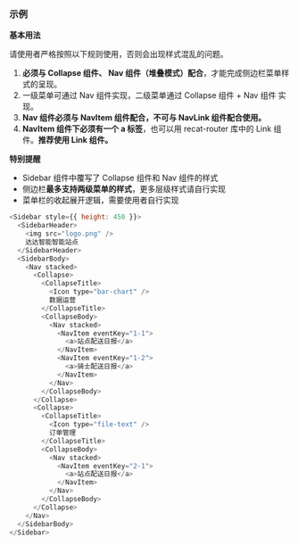 ### 示例

**基本用法**

请使用者严格按照以下规则使用，否则会出现样式混乱的问题。

1. **必须与 Collapse 组件、 Nav 组件（堆叠模式）配合**，才能完成侧边栏菜单样式的呈现。
2. 一级菜单可通过 Nav 组件实现，二级菜单通过 Collapse 组件 + Nav 组件 实现。
3. **Nav 组件必须与 NavItem 组件配合，不可与 NavLink 组件配合使用。**
4. **NavItem 组件下必须有一个 a 标签**，也可以用 recat-router 库中的 Link 组件。**推荐使用 Link 组件。**

**特别提醒**

* Sidebar 组件中覆写了 Collapse 组件和 Nav 组件的样式
* 侧边栏**最多支持两级菜单的样式**，更多层级样式请自行实现
* 菜单栏的收起展开逻辑，需要使用者自行实现

```js
<Sidebar style={{ height: 450 }}>
  <SidebarHeader>
    <img src="logo.png" />
    达达智能智能站点
  </SidebarHeader>
  <SidebarBody>
    <Nav stacked>
      <Collapse>
        <CollapseTitle>
          <Icon type="bar-chart" />
          数据运营
        </CollapseTitle>
        <CollapseBody>
          <Nav stacked>
            <NavItem eventKey="1-1">
              <a>站点配送日报</a>
            </NavItem>
            <NavItem eventKey="1-2">
              <a>骑士配送日报</a>
            </NavItem>
          </Nav>
        </CollapseBody>
      </Collapse>
      <Collapse>
        <CollapseTitle>
          <Icon type="file-text" />
          订单管理
        </CollapseTitle>
        <CollapseBody>
          <Nav stacked>
            <NavItem eventKey="2-1">
              <a>站点配送日报</a>
            </NavItem>
          </Nav>
        </CollapseBody>
      </Collapse>
    </Nav>
  </SidebarBody>
</Sidebar>
```
